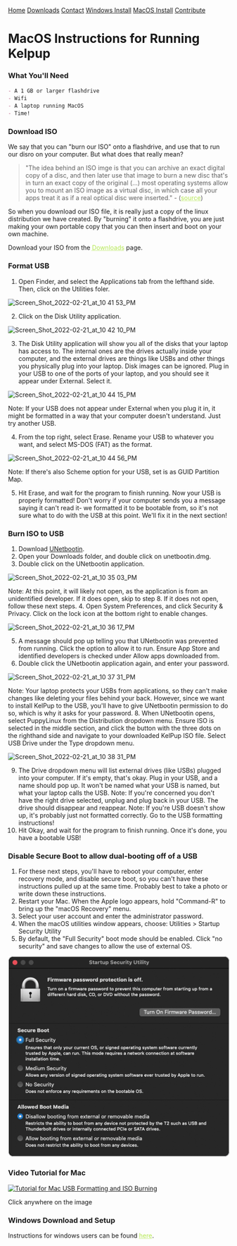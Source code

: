 <a href="../Home/index.html" class="btn">Home</a> <a href="Releases.html" class="btn">Downloads</a> <a href="../Contact/contact.html" class="btn">Contact</a> <a href="WindowsDownload.html" class="btn">Windows Install</a> <a href="." class="btn">MacOS Install</a> <a href="https://github.com/kelpup/woof-CE" class="btn">Contribute</a> 

# MacOS Instructions for Running Kelpup

### What You'll Need
```markdown
- A 1 GB or larger flashdrive
- Wifi
- A laptop running MacOS
- Time!
```

### Download ISO
We say that you can "burn our ISO" onto a flashdrive, and use that to run our disro on your computer. But what does that really mean? 

> "The idea behind an ISO imge is that you can archive an exact digital copy of a disc, and then later use that image to burn a new disc that's in turn an exact copy of the original (...) most operating systems allow you to mount an ISO image as a virtual disc, in which case all your apps treat it as if a real optical disc were inserted." - (<a href="https://www.howtogeek.com/356714/what-is-an-iso-file-and-how-do-i-open-one/" style="color: #b5e853; text-decoration: underline;text-decoration-style: dotted;">source</a>)

So when you download our ISO file, it is really just a copy of the linux distribution we have created. By "burning" it onto a flashdrive, you are just making your own portable copy that you can then insert and boot on your own machine.

Download your ISO from the <a href="Releases.html" style="color: #b5e853; text-decoration: underline;text-decoration-style: dotted;">Downloads</a> page.

### Format USB
1. Open Finder, and select the Applications tab from the lefthand side. Then, click on the Utilities foler. 

<img width="115" alt="Screen_Shot_2022-02-21_at_10 41 53_PM" src="https://user-images.githubusercontent.com/65368903/155399733-d08c9905-aa7d-42fe-99d9-4b9870aaff28.png">

2. Click on the Disk Utility application.

<img width="101" alt="Screen_Shot_2022-02-21_at_10 42 10_PM" src="https://user-images.githubusercontent.com/65368903/155399816-1ee4bf06-8504-479c-b9d1-48ec9baab9a5.png">

3. The Disk Utility application will show you all of the disks that your laptop has access to. The internal ones are the drives actually inside your computer, and the external drives are things like USBs and other things you physically plug into your laptop. Disk images can be ignored. Plug in your USB to one of the ports of your laptop, and you should see it appear under External. Select it.

![Screen_Shot_2022-02-21_at_10 44 15_PM](https://user-images.githubusercontent.com/65368903/155399927-b2f7a270-93ce-4c0f-b666-a54091896f97.png)

Note: If your USB does not appear under External when you plug it in, it might be formatted in a way that your computer doesn't understand. Just try another USB.

4. From the top right, select Erase. Rename your USB to whatever you want, and select MS-DOS (FAT) as the format. 

![Screen_Shot_2022-02-21_at_10 44 56_PM](https://user-images.githubusercontent.com/65368903/155400385-4f0f20a1-2858-4e15-b62c-0b81304f224d.png)

Note: If there's also Scheme option for your USB, set is as GUID Partition Map.

5. Hit Erase, and wait for the program to finish running. Now your USB is properly formatted! Don't worry if your computer sends you a message saying it can't read it- we formatted it to be bootable from, so it's not sure what to do with the USB at this point. We'll fix it in the next section!

### Burn ISO to USB
1. Download [UNetbootin](https://unetbootin.github.io/).
2. Open your Downloads folder, and double click on unetbootin.dmg.
3. Double click on the UNetbootin application.

![Screen_Shot_2022-02-21_at_10 35 03_PM](https://user-images.githubusercontent.com/65368903/155394722-f4610b68-ae11-4a1f-9c14-539289364ae4.png)

Note: At this point, it will likely not open, as the application is from an unidentified developer. If it does open, skip to step 8. If it does not open, follow these next steps.
4. Open System Preferences, and click Security & Privacy. Click on the lock icon at the bottom right to enable changes. 

![Screen_Shot_2022-02-21_at_10 36 17_PM](https://user-images.githubusercontent.com/65368903/155395276-e2dd85cb-19c6-4e06-841c-ab478b48175c.png)

5. A message should pop up telling you that UNetbootin was prevented from running. Click the option to allow it to run. Ensure App Store and identified developers is checked under Allow apps downloaded from.
6. Double click the UNetbootin application again, and enter your password.

![Screen_Shot_2022-02-21_at_10 37 31_PM](https://user-images.githubusercontent.com/65368903/155395731-d83bb767-a24b-45b1-b3e3-7f76f49f8f1c.png)

Note: Your laptop protects your USBs from applications, so they can't make changes like deleting your files behind your back. However, since we want to install KelPup to the USB, you'll have to give UNetbootin permission to do so, which is why it asks for your password.
8. When UNetbootin opens, select PuppyLinux from the Distribution dropdown menu. Ensure ISO is selected in the middle section, and click the button with the three dots on the righthand side and navigate to your downloaded KelPup ISO file. Select USB Drive under the Type dropdown menu.

![Screen_Shot_2022-02-21_at_10 38 31_PM](https://user-images.githubusercontent.com/65368903/155396157-3583d5c5-fa8b-45e5-97f6-5e403b22fd6c.png)

9. The Drive dropdown menu will list external drives (like USBs) plugged into your computer. If it's empty, that's okay. Plug in your USB, and a name should pop up. It won't be named what your USB is named, but what your laptop calls the USB. 
Note: If you're concerned you don't have the right drive selected, unplug and plug back in your USB. The drive should disappear and reappear.
Note: If you're USB doesn't show up, it's probably just not formatted correctly. Go to the USB formatting instructions!
10. Hit Okay, and wait for the program to finish running. Once it's done, you have a bootable USB! 

### Disable Secure Boot to allow dual-booting off of a USB
1. For these next steps, you'll have to reboot your computer, enter recovery mode, and disable secure boot, so you can't have these instructions pulled up at the same time. Probably best to take a photo or write down these instructions. 
2. Restart your Mac. When the Apple logo appears, hold "Command-R" to bring up the "macOS Recovery" menu. 
3. Select your user account and enter the administrator password. 
4. When the macOS utilities window appears, choose: Utilities > Startup Security Utility 
5. By default, the "Full Security" boot mode should be enabled. Click "no security" and save changes to allow the use of external OS. 

<img src="Windows Instructions Images/apple.png" alt="Apple Disable Secure Boot Menu" class="inline"/>

### Video Tutorial for Mac
[![Tutorial for Mac USB Formatting and ISO Burning](https://img.youtube.com/vi/afqgf71CjMQ/0.jpg)](https://www.youtube.com/watch?v=afqgf71CjMQ)

Click anywhere on the image

### Windows Download and Setup
Instructions for windows users can be found <a href="WindowsDownload.html" style="color: #b5e853; text-decoration: underline;text-decoration-style: dotted;">here</a>.

